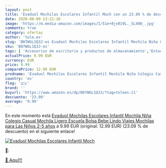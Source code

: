 ```yaml
---
layout: post
title: 'Evaduol Mochilas Escolares Infantil Moch con un 23.09 % de descuento'
date: 2020-08-09 13:21:16
image: 'https://m.media-amazon.com/images/I/51e+8jv019L._SL400_.jpg'
comments: true
category: ofertas
author: 'tole.es'
slug: 'B07WGL1Q3J-es Evaduol Mochilas Escolares Infantil Mochila Niña Colegio...'
sku: 'B07WGL1Q3J-es'
tags: [ 'Accesorios de escritorio y productos de almacenamiento','Estuches escolares','Herramientas de mano para jardinería','Jardinería','Jardín','Material de oficina','Materiales, organizadores y dispensadores de escritorio','Oficina y papelería','Tijeras de podar para jardinería','mochila', ]
actualPrice: 9.99 EUR
currency: EUR
price: 9.99
comparePrice: 12.99 EUR
prodname: 'Evaduol Mochilas Escolares Infantil Mochila Niña Colegio Casual Mochila Ligero Escuela Bolsa Bebe Lindo Viajes Mochilas para Las Niños 2-5 años'
country: 'es'
flag: '🇪🇸'
brand: ''
buyurl: 'https://www.amazon.es/dp/B07WGL1Q3J/?tag=tolees-21'
descuento: '23.09'
average: '9.99'
---
```


En este momento está [Evaduol Mochilas Escolares Infantil Mochila Niña Colegio Casual Mochila Ligero Escuela Bolsa Bebe Lindo Viajes Mochilas para Las Niños 2-5 años](https://www.amazon.es/dp/B07WGL1Q3J/?tag=tolees-21) a 9.99 EUR (original: 12.99 EUR) (23.09 %  de descuento) en el siguiente enlace!

[![Evaduol Mochilas Escolares Infantil Moch](https://m.media-amazon.com/images/I/51e+8jv019L._SL400_.jpg)](https://www.amazon.es/dp/B07WGL1Q3J/?tag=tolees-21)

🔎:


[🛒 Aquí!!!](https://www.amazon.es/dp/B07WGL1Q3J/?tag=tolees-21)
